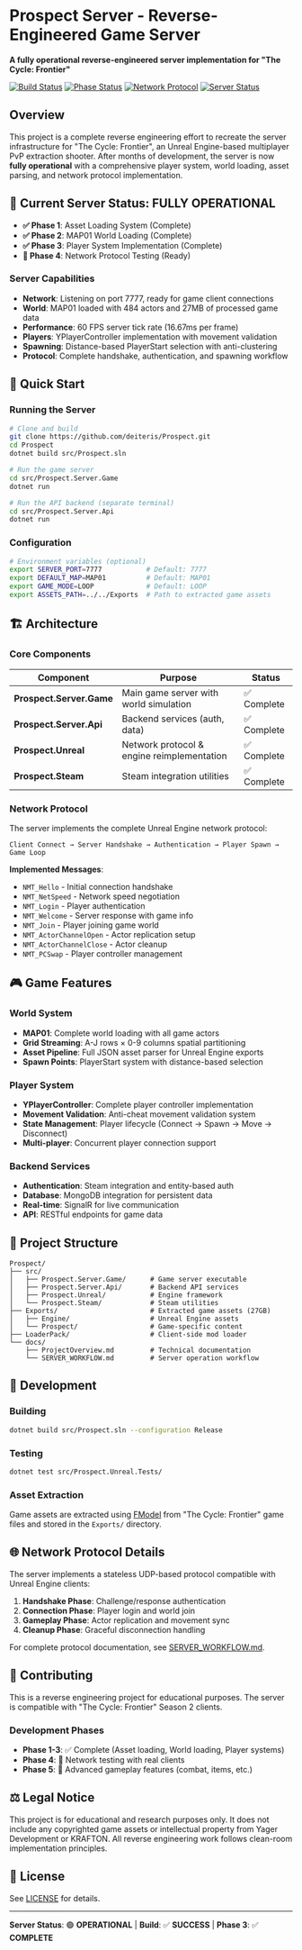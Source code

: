 # Prospect Server - Reverse-Engineered Game Server

**A fully operational reverse-engineered server implementation for "The Cycle: Frontier"**

[![Build Status](https://img.shields.io/badge/Build-✅%20SUCCESS-brightgreen)](https://github.com/deiteris/Prospect)
[![Phase Status](https://img.shields.io/badge/Phase%203-✅%20COMPLETE-brightgreen)](./ProjectOverview.md)
[![Network Protocol](https://img.shields.io/badge/Network-8%20Messages%20Implemented-blue)](#network-protocol)
[![Server Status](https://img.shields.io/badge/Server-🟢%20OPERATIONAL-success)](#server-status)

## Overview

This project is a complete reverse engineering effort to recreate the server infrastructure for "The Cycle: Frontier", an Unreal Engine-based multiplayer PvP extraction shooter. After months of development, the server is now **fully operational** with a comprehensive player system, world loading, asset parsing, and network protocol implementation.

## 🎯 Current Server Status: **FULLY OPERATIONAL**

- **✅ Phase 1**: Asset Loading System (Complete)
- **✅ Phase 2**: MAP01 World Loading (Complete) 
- **✅ Phase 3**: Player System Implementation (Complete)
- **🔄 Phase 4**: Network Protocol Testing (Ready)

### Server Capabilities
- **Network**: Listening on port 7777, ready for game client connections
- **World**: MAP01 loaded with 484 actors and 27MB of processed game data
- **Performance**: 60 FPS server tick rate (16.67ms per frame)
- **Players**: YPlayerController implementation with movement validation
- **Spawning**: Distance-based PlayerStart selection with anti-clustering
- **Protocol**: Complete handshake, authentication, and spawning workflow

## 🚀 Quick Start

### Running the Server

```bash
# Clone and build
git clone https://github.com/deiteris/Prospect.git
cd Prospect
dotnet build src/Prospect.sln

# Run the game server
cd src/Prospect.Server.Game
dotnet run

# Run the API backend (separate terminal)
cd src/Prospect.Server.Api  
dotnet run
```

### Configuration
```bash
# Environment variables (optional)
export SERVER_PORT=7777           # Default: 7777
export DEFAULT_MAP=MAP01          # Default: MAP01  
export GAME_MODE=LOOP             # Default: LOOP
export ASSETS_PATH=../../Exports  # Path to extracted game assets
```

## 🏗️ Architecture

### Core Components

| Component | Purpose | Status |
|-----------|---------|---------|
| **Prospect.Server.Game** | Main game server with world simulation | ✅ Complete |
| **Prospect.Server.Api** | Backend services (auth, data) | ✅ Complete |
| **Prospect.Unreal** | Network protocol & engine reimplementation | ✅ Complete |
| **Prospect.Steam** | Steam integration utilities | ✅ Complete |

### Network Protocol

The server implements the complete Unreal Engine network protocol:

```
Client Connect → Server Handshake → Authentication → Player Spawn → Game Loop
```

**Implemented Messages**:
- `NMT_Hello` - Initial connection handshake
- `NMT_NetSpeed` - Network speed negotiation  
- `NMT_Login` - Player authentication
- `NMT_Welcome` - Server response with game info
- `NMT_Join` - Player joining game world
- `NMT_ActorChannelOpen` - Actor replication setup
- `NMT_ActorChannelClose` - Actor cleanup
- `NMT_PCSwap` - Player controller management

## 🎮 Game Features

### World System
- **MAP01**: Complete world loading with all game actors
- **Grid Streaming**: A-J rows × 0-9 columns spatial partitioning
- **Asset Pipeline**: Full JSON asset parser for Unreal Engine exports
- **Spawn Points**: PlayerStart system with distance-based selection

### Player System  
- **YPlayerController**: Complete player controller implementation
- **Movement Validation**: Anti-cheat movement validation system
- **State Management**: Player lifecycle (Connect → Spawn → Move → Disconnect)
- **Multi-player**: Concurrent player connection support

### Backend Services
- **Authentication**: Steam integration and entity-based auth
- **Database**: MongoDB integration for persistent data
- **Real-time**: SignalR for live communication  
- **API**: RESTful endpoints for game data

## 📁 Project Structure

```
Prospect/
├── src/
│   ├── Prospect.Server.Game/      # Game server executable  
│   ├── Prospect.Server.Api/       # Backend API services
│   ├── Prospect.Unreal/           # Engine framework
│   └── Prospect.Steam/            # Steam utilities
├── Exports/                       # Extracted game assets (27GB)
│   ├── Engine/                    # Unreal Engine assets
│   └── Prospect/                  # Game-specific content
├── LoaderPack/                    # Client-side mod loader
└── docs/
    ├── ProjectOverview.md         # Technical documentation
    └── SERVER_WORKFLOW.md         # Server operation workflow
```

## 🔧 Development

### Building
```bash
dotnet build src/Prospect.sln --configuration Release
```

### Testing
```bash
dotnet test src/Prospect.Unreal.Tests/
```

### Asset Extraction
Game assets are extracted using [FModel](https://fmodel.app/) from "The Cycle: Frontier" game files and stored in the `Exports/` directory.

## 🌐 Network Protocol Details

The server implements a stateless UDP-based protocol compatible with Unreal Engine clients:

1. **Handshake Phase**: Challenge/response authentication
2. **Connection Phase**: Player login and world join
3. **Gameplay Phase**: Actor replication and movement sync
4. **Cleanup Phase**: Graceful disconnection handling

For complete protocol documentation, see [SERVER_WORKFLOW.md](./SERVER_WORKFLOW.md).

## 🤝 Contributing

This is a reverse engineering project for educational purposes. The server is compatible with "The Cycle: Frontier" Season 2 clients.

### Development Phases
- **Phase 1-3**: ✅ Complete (Asset loading, World loading, Player systems)
- **Phase 4**: 🔄 Network testing with real clients
- **Phase 5**: 🔄 Advanced gameplay features (combat, items, etc.)

## ⚖️ Legal Notice

This project is for educational and research purposes only. It does not include any copyrighted game assets or intellectual property from Yager Development or KRAFTON. All reverse engineering work follows clean-room implementation principles.

## 📄 License

See [LICENSE](./LICENSE) for details.

---

**Server Status**: 🟢 **OPERATIONAL** | **Build**: ✅ **SUCCESS** | **Phase 3**: ✅ **COMPLETE** 